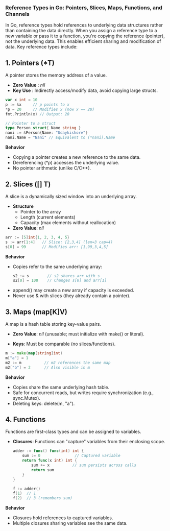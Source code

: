 ### Reference Types in Go: Pointers, Slices, Maps, Functions, and Channels

In Go, reference types hold references to underlying data structures rather than containing the data directly. When you assign a reference type to a new variable or pass it to a function, you're copying the reference (pointer), not the underlying data. This enables efficient sharing and modification of data. Key reference types include:

## 1. Pointers (*T)
A pointer stores the memory address of a value.
- **Zero Value** : *nil*
- **Key Use** : Indirectly access/modify data, avoid copying large structs.

```go
var x int = 10
p := &x     // p points to x
*p = 20     // Modifies x (now x == 20)
fmt.Println(x) // Output: 20

// Pointer to a struct
type Person struct{ Name string }
nani := &Person{Name: "Udaykishore"}
nani.Name = "Nani" // Equivalent to (*nani).Name
```
**Behavior**
- Copying a pointer creates a new reference to the same data.
- Dereferencing (**p*) accesses the underlying value.
- No pointer arithmetic (unlike C/C++).

## 2. Slices ([] T)
A slice is a dynamically sized window into an underlying array.

- **Structure**
    - Pointer to the array
    - Length (current elements)
    - Capacity (max elements without reallocation)
- **Zero Value**: *nil*
```go
arr := [5]int{1, 2, 3, 4, 5}
s := arr[1:4]   // Slice: [2,3,4] (len=3 cap=4)
s[0] = 99       // Modifies arr: [1,99,3,4,5]
```
**Behavior**
- Copies refer to the same underlying array:
    ```go
    s2 := s        // s2 shares arr with s
    s2[0] = 100    // Changes s[0] and arr[1]
    ```
- append() may create a new array if capacity is exceeded.
- Never use & with slices (they already contain a pointer).

## 3. Maps (map[K]V)
A map is a hash table storing key-value pairs.

- **Zero Value**: *nil* (unusable; must initialize with make() or literal).

- **Keys**: Must be comparable (no slices/functions).

```go
m := make(map[string]int)
m["a"] = 1
m2 := m          // m2 references the same map
m2["b"] = 2      // Also visible in m
```
**Behavior**
- Copies share the same underlying hash table.
- Safe for concurrent reads, but writes require synchronization (e.g., sync.Mutex).
- Deleting keys: delete(m, "a").

## 4. Functions
Functions are first-class types and can be assigned to variables.
- **Closures**: Functions can "capture" variables from their enclosing scope.
    ```go
    adder := func() func(int) int {
        sum := 0               // Captured variable
        return func(x int) int {
            sum += x          // sum persists across calls
            return sum
        }
    }

    f := adder()
    f(1)  // 1
    f(2)  // 3 (remembers sum)
    ```
**Behavior**
- Closures hold references to captured variables.
- Multiple closures sharing variables see the same data.

